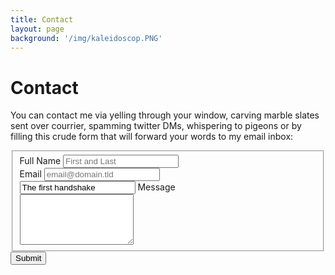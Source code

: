 ```yaml
---
title: Contact
layout: page
background: '/img/kaleidoscop.PNG'
---
```


Contact
====================
You can contact me via yelling through your window, carving marble slates sent over courrier, spamming twitter DMs, whispering to pigeons or by filling this crude form that will forward your words to my email inbox:


<div id="contact">
<form id="fs-frm" name="simple-contact-form" accept-charset="utf-8" action="https://formspree.io/f/maykqbdk" method="post" class="contact-form">
  <fieldset id="fs-frm-inputs">
    <label for="full-name">Full Name</label>
    <input type="text" name="name" id="full-name" placeholder="First and Last" required=""><br>
    <label for="email-address">Email</label>
    <input type="email" name="_replyto" id="email-address" placeholder="email@domain.tld" required=""><br>
    <input name="subject" value="The first handshake" />
    <label for="message">Message</label><br>
    <textarea rows="5" name="message" id="message" placeholder="" required=""></textarea>
    <input type="hidden" name="_subject" id="email-subject" value="Contact Form Submission">
  </fieldset>
  <input type="submit" value="Submit" class="btn btn-primary">
</form>
</div>
